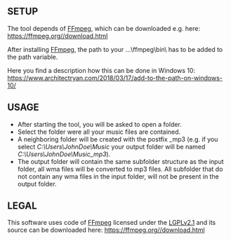 SETUP
------------------

The tool depends of <a href=http://ffmpeg.org>FFmpeg</a>, which can be downloaded e.g. here:
https://ffmpeg.org//download.html

After installing <a href=http://ffmpeg.org>FFmpeg</a>, the path to your ...\ffmpeg\bin\ has to be added to the path variable.

Here you find a description how this can be done in Windows 10:
https://www.architectryan.com/2018/03/17/add-to-the-path-on-windows-10/


USAGE
-------------------
* After starting the tool, you will be asked to open a folder.
* Select the folder were all your music files are contained.
* A neighboring folder will be created with the postfix _mp3 (e.g. if you select _C:\Users\JohnDoe\Music_ your output folder will be named _C:\Users\JohnDoe\Music_mp3_).
* The output folder will contain the same subfolder structure as the input folder, all wma files will be converted to mp3 files. All subfolder that do not contain any wma files in the input folder, will not be present in the output folder.

LEGAL
--------------------
This software uses code of <a href=http://ffmpeg.org>FFmpeg</a> licensed under the <a href=http://www.gnu.org/licenses/old-licenses/lgpl-2.1.html>LGPLv2.1</a> and its source can be downloaded here: https://ffmpeg.org//download.html
